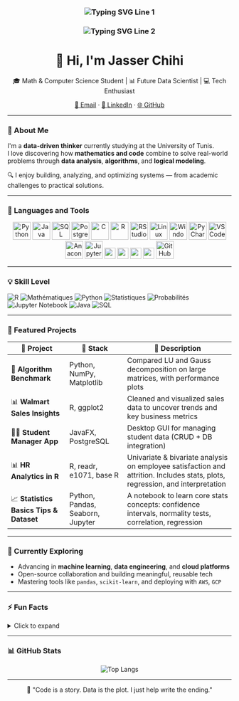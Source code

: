<h3 align="center">
  <img src="https://readme-typing-svg.herokuapp.com?font=Fira+Code&size=22&duration=4500&color=00BFFF&center=true&vCenter=true&width=900&height=50&lines=Aspiring+Data+Scientist+%7C+Python%2C+SQL%2C+R%2C+ML+%26+Statistical+Analysis" alt="Typing SVG Line 1" />
</h3>

<h3 align="center">
  <img src="https://readme-typing-svg.herokuapp.com?font=Fira+Code&size=22&duration=4500&color=00BFFF&center=true&vCenter=true&width=900&height=50&lines=Mathematical+Modeling+%7C+Mathematics+%26+CS+Student" alt="Typing SVG Line 2" />
</h3>

<h1 align="center">👋 Hi, I'm Jasser Chihi</h1>

<p align="center">
🎓 Math & Computer Science Student | 📊 Future Data Scientist | 💻 Tech Enthusiast  
</p>

<p align="center">
  <a href="mailto:jasser.chihi@etudiant-fst.utm.tn">📧 Email</a> · 
  <a href="https://www.linkedin.com/in/jasser-chihi/">💼 LinkedIn</a> · 
  <a href="https://github.com/JasserChihi">🌐 GitHub</a>
</p>

---

### 🚀 About Me

I'm a **data-driven thinker** currently studying at the University of Tunis.  
I love discovering how **mathematics and code** combine to solve real-world problems through **data analysis**, **algorithms**, and **logical modeling**.

🔍 I enjoy building, analyzing, and optimizing systems — from academic challenges to practical solutions.

---

### 🧰 Languages and Tools

<p align="center">
  <img src="https://cdn.jsdelivr.net/gh/devicons/devicon/icons/python/python-original.svg" height="40" alt="Python"/>
  <img src="https://cdn.jsdelivr.net/gh/devicons/devicon/icons/java/java-original.svg" height="40" alt="Java"/>
  <img src="https://cdn.jsdelivr.net/gh/devicons/devicon/icons/mysql/mysql-original.svg" height="40" alt="SQL"/>
  <img src="https://cdn.jsdelivr.net/gh/devicons/devicon/icons/postgresql/postgresql-original.svg" height="40" alt="PostgreSQL"/>
  <img src="https://cdn.jsdelivr.net/gh/devicons/devicon/icons/c/c-original.svg" height="40" alt="C"/>
  <img src="https://cdn.jsdelivr.net/gh/devicons/devicon/icons/r/r-original.svg" height="40" alt="R"/>
  <img src="https://cdn.jsdelivr.net/gh/devicons/devicon/icons/rstudio/rstudio-original.svg" height="40" alt="RStudio"/>
  <img src="https://cdn.jsdelivr.net/gh/devicons/devicon/icons/linux/linux-original.svg" height="40" alt="Linux"/>
  <img src="https://cdn.jsdelivr.net/gh/devicons/devicon/icons/windows8/windows8-original.svg" height="40" alt="Windows"/>
  <img src="https://cdn.jsdelivr.net/gh/devicons/devicon/icons/pycharm/pycharm-original.svg" height="40" alt="PyCharm"/>
  <img src="https://cdn.jsdelivr.net/gh/devicons/devicon/icons/vscode/vscode-original.svg" height="40" alt="VSCode"/>
  <img src="https://cdn.jsdelivr.net/gh/devicons/devicon/icons/anaconda/anaconda-original.svg" height="40" alt="Anaconda"/>
  <img src="https://cdn.jsdelivr.net/gh/devicons/devicon/icons/jupyter/jupyter-original.svg" height="40" alt="Jupyter"/>
  <img src="https://img.shields.io/badge/Microsoft%20Excel-217346?style=for-the-badge&logo=microsoft-excel&logoColor=white" height="25"/>
  <img src="https://img.shields.io/badge/Microsoft%20Word-2B579A?style=for-the-badge&logo=microsoft-word&logoColor=white" height="25"/>
  <img src="https://img.shields.io/badge/Microsoft%20PowerPoint-B7472A?style=for-the-badge&logo=microsoft-powerpoint&logoColor=white" height="25"/>
  <img src="https://img.shields.io/badge/Canva-00C4CC?style=for-the-badge&logo=Canva&logoColor=white" height="25"/>
  <img src="https://cdn.jsdelivr.net/gh/devicons/devicon/icons/github/github-original.svg" height="40" alt="GitHub"/>
</p>

---

### 💡 Skill Level

![R](https://img.shields.io/badge/R-Expert-ff0000?logo=r)
![Mathématiques](https://img.shields.io/badge/Mathématiques-Expert-ff0000)
![Python](https://img.shields.io/badge/Python-Avancé-ffa500?logo=python&logoColor=white)
![Statistiques](https://img.shields.io/badge/Statistiques-Avancé-ffa500)
![Probabilités](https://img.shields.io/badge/Probabilités-Avancé-ffa500)
![Jupyter Notebook](https://img.shields.io/badge/Jupyter_Notebook-Avancé-ffa500?logo=jupyter&logoColor=white)
![Java](https://img.shields.io/badge/Java-Intermédiaire-228B22?logo=java&logoColor=white)
![SQL](https://img.shields.io/badge/SQL-Débutant-1e90ff?logo=mysql)


---

### 📂 Featured Projects

| 🚧 Project | 🔧 Stack | 📌 Description |
|-----------|---------|----------------|
| 🧮 **Algorithm Benchmark** | Python, NumPy, Matplotlib | Compared LU and Gauss decomposition on large matrices, with performance plots |
| 📊 **Walmart Sales Insights** | R, ggplot2 | Cleaned and visualized sales data to uncover trends and key business metrics |
| 👨‍🎓 **Student Manager App** | JavaFX, PostgreSQL | Desktop GUI for managing student data (CRUD + DB integration) |
| 📊 **HR Analytics in R** | R, readr, e1071, base R | Univariate & bivariate analysis on employee satisfaction and attrition. Includes stats, plots, regression, and interpretation |
| 📈 **Statistics Basics Tips & Dataset** | Python, Pandas, Seaborn, Jupyter | A notebook to learn core stats concepts: confidence intervals, normality tests, correlation, regression |
---

### 🌱 Currently Exploring

- Advancing in **machine learning**, **data engineering**, and **cloud platforms**  
- Open-source collaboration and building meaningful, reusable tech  
- Mastering tools like `pandas`, `scikit-learn`, and deploying with `AWS`, `GCP`

---

### ⚡ Fun Facts

<details>
<summary>Click to expand</summary>

- 🎨 I enjoy creating visual designs with **Canva** and **Figma**  
- ⚽ Football fan, 🎮 strategy game enthusiast, 🤖 AI puzzle solver  
- 🌍 I speak Arabic (native), French, and English

</details>

---

### 📊 GitHub Stats

<p align="center">
  <img src="https://github-readme-stats.vercel.app/api/top-langs/?username=JasserChihi&layout=compact&langs_count=10&theme=tokyonight" alt="Top Langs" />
</p>


---

<p align="center">
🧭 "Code is a story. Data is the plot. I just help write the ending."
</p>
